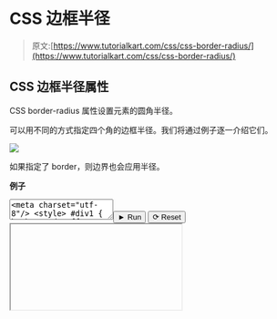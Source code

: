 # CSS 边框半径

> 原文:[https://www.tutorialkart.com/css/css-border-radius/](https://www.tutorialkart.com/css/css-border-radius/)

## CSS 边框半径属性

CSS border-radius 属性设置元素的圆角半径。

可以用不同的方式指定四个角的边框半径。我们将通过例子逐一介绍它们。

[![](../Images/925da31b32d6bc3827932f6c8afb11bb.png)](https://www.tutorialkart.com/)

如果指定了 border，则边界也会应用半径。

**例子**

<textarea name="html" id="code_1"><meta charset="utf-8"/> <style> #div1 { background: #ffaa54; width: 200px; height: 200px; border: 5px solid; border-radius: 5px 25px 45px 65px; } </style> <div id="div1"/></textarea><button class="coderun" onclick="submitCode_1()">► Run</button> <button class="codereset" onclick="resetCode_1()">⟳ Reset</button><iframe id="output_1" onload="resizeIframe(this)">&#13; </div>&#13; </div>&#13; </div> &#13; &#13; </div>&#13; <script>&amp;#13; let initValue_1='';&amp;#13; let html_editor_1;&amp;#13; let render_1 = function() {&amp;#13; let source = html_editor_1.getValue();&amp;#13; &amp;#13; let iframe = document.querySelector('#output_1'),&amp;#13; iframe_doc = iframe.contentDocument;&amp;#13; &amp;#13; iframe_doc.open();&amp;#13; iframe_doc.write(source);&amp;#13; iframe_doc.close();&amp;#13; };&amp;#13; &amp;#13; html_editor_1 = CodeMirror.fromTextArea(document.getElementById("code_1"), {&amp;#13; lineNumbers: false,&amp;#13; mode: "htmlmixed",&amp;#13; theme: "tk"&amp;#13; });&amp;#13; &amp;#13; // SETTING CODE EDITORS INITIAL CONTENT&amp;#13; $initValue_1 = html_editor_1.getValue();&amp;#13; render_1();&amp;#13; &amp;#13; function resetCode_1() {&amp;#13; html_editor_1.setValue($initValue_1);&amp;#13; render_1();&amp;#13; }&amp;#13; function submitCode_1() {&amp;#13; render_1();&amp;#13; }&amp;#13; </script> <h3>有三个值的边框半径</h3> <pre class="brush: css; class-name: 'example'; title: ; notranslate" title="">border-radius: 5px 25px 45px;</pre> <p>其中角的顺序分别是左上、右上和右下。对于 bottom-left，将考虑 top-right 的值，如下所示。</p> <pre class="brush: css; class-name: 'example'; title: ; notranslate" title="">border-radius: 5px 25px 45px; /* top-left top-right bottom-right */ /* bottom-left */</pre> <p class="pb"><strong>例子</strong></p> <div class="pre_container">&#13; <div class="textareacontainer">&#13; <div class="textarea">&#13; <div class="html textareawrapper">&#13; <textarea name="html" id="code_2"> <meta charset="utf-8"/> <style> #div1 { background: #ffaa54; width: 200px; height: 200px; border-radius: 5px 25px 45px; } </style> <div id="div1"/> </textarea>&#13; </div> &#13; </div> &#13; </div>&#13; <div class="controls">&#13; <button class="coderun" onclick="submitCode_2()"><span>►</span> Run</button>&#13; <button class="codereset" onclick="resetCode_2()"><span>⟳</span> Reset</button>&#13; </div>&#13; <div class="iframecontainer">&#13; <div class="iframe">&#13; <div class="iframewrapper">&#13; <iframe id="output_2" onload="resizeIframe(this)"/>&#13; </div>&#13; </div>&#13; </div> &#13; &#13; </div>&#13; <script>&amp;#13; let initValue_2='';&amp;#13; let html_editor_2;&amp;#13; let render_2 = function() {&amp;#13; let source = html_editor_2.getValue();&amp;#13; &amp;#13; let iframe = document.querySelector('#output_2'),&amp;#13; iframe_doc = iframe.contentDocument;&amp;#13; &amp;#13; iframe_doc.open();&amp;#13; iframe_doc.write(source);&amp;#13; iframe_doc.close();&amp;#13; };&amp;#13; &amp;#13; html_editor_2 = CodeMirror.fromTextArea(document.getElementById("code_2"), {&amp;#13; lineNumbers: false,&amp;#13; mode: "htmlmixed",&amp;#13; theme: "tk"&amp;#13; });&amp;#13; &amp;#13; // SETTING CODE EDITORS INITIAL CONTENT&amp;#13; $initValue_2 = html_editor_2.getValue();&amp;#13; render_2();&amp;#13; &amp;#13; function resetCode_2() {&amp;#13; html_editor_2.setValue($initValue_2);&amp;#13; render_2();&amp;#13; }&amp;#13; function submitCode_2() {&amp;#13; render_2();&amp;#13; }&amp;#13; </script> <h3>有两个值的边框半径</h3> <pre class="brush: css; class-name: 'example'; title: ; notranslate" title="">border-radius: 15px 55px;</pre> <p>其中第一个值用于左上和右下；第二个值分别用于右上角和左下角，如下所示。</p> <pre class="brush: css; class-name: 'example'; title: ; notranslate" title="">border-radius: 15px 55px; /* top-left top-right */ /* bottom-right bottom-left */</pre> <p class="pb"><strong>例子</strong></p> <div class="pre_container">&#13; <div class="textareacontainer">&#13; <div class="textarea">&#13; <div class="html textareawrapper">&#13; <textarea name="html" id="code_3"> <meta charset="utf-8"/> <style> #div1 { background: #ffaa54; width: 200px; height: 200px; border-radius: 15px 55px; } </style> <div id="div1"/> </textarea>&#13; </div> &#13; </div> &#13; </div>&#13; <div class="controls">&#13; <button class="coderun" onclick="submitCode_3()"><span>►</span> Run</button>&#13; <button class="codereset" onclick="resetCode_3()"><span>⟳</span> Reset</button>&#13; </div>&#13; <div class="iframecontainer">&#13; <div class="iframe">&#13; <div class="iframewrapper">&#13; <iframe id="output_3" onload="resizeIframe(this)"/>&#13; </div>&#13; </div>&#13; </div> &#13; &#13; </div>&#13; <script>&amp;#13; let initValue_3='';&amp;#13; let html_editor_3;&amp;#13; let render_3 = function() {&amp;#13; let source = html_editor_3.getValue();&amp;#13; &amp;#13; let iframe = document.querySelector('#output_3'),&amp;#13; iframe_doc = iframe.contentDocument;&amp;#13; &amp;#13; iframe_doc.open();&amp;#13; iframe_doc.write(source);&amp;#13; iframe_doc.close();&amp;#13; };&amp;#13; &amp;#13; html_editor_3 = CodeMirror.fromTextArea(document.getElementById("code_3"), {&amp;#13; lineNumbers: false,&amp;#13; mode: "htmlmixed",&amp;#13; theme: "tk"&amp;#13; });&amp;#13; &amp;#13; // SETTING CODE EDITORS INITIAL CONTENT&amp;#13; $initValue_3 = html_editor_3.getValue();&amp;#13; render_3();&amp;#13; &amp;#13; function resetCode_3() {&amp;#13; html_editor_3.setValue($initValue_3);&amp;#13; render_3();&amp;#13; }&amp;#13; function submitCode_3() {&amp;#13; render_3();&amp;#13; }&amp;#13; </script> <h3>单值边框半径</h3> <pre class="brush: css; class-name: 'example'; title: ; notranslate" title="">border-radius: 25px;</pre> <p>其中指定的值被设置为所有角的半径:左上、右上、右下和左下，如下所示。</p> <pre class="brush: css; class-name: 'example'; title: ; notranslate" title="">border-radius: 25px; /* top-left */ /* top-right */ /* bottom-right */ /* bottom-left */</pre> <p class="pb"><strong>例子</strong></p> <div class="pre_container">&#13; <div class="textareacontainer">&#13; <div class="textarea">&#13; <div class="html textareawrapper">&#13; <textarea name="html" id="code_4"> <meta charset="utf-8"/> <style> #div1 { background: #ffaa54; width: 200px; height: 200px; border-radius: 25px; } </style> <div id="div1"/> </textarea>&#13; </div> &#13; </div> &#13; </div>&#13; <div class="controls">&#13; <button class="coderun" onclick="submitCode_4()"><span>►</span> Run</button>&#13; <button class="codereset" onclick="resetCode_4()"><span>⟳</span> Reset</button>&#13; </div>&#13; <div class="iframecontainer">&#13; <div class="iframe">&#13; <div class="iframewrapper">&#13; <iframe id="output_4" onload="resizeIframe(this)"/>&#13; </div>&#13; </div>&#13; </div> &#13; &#13; </div>&#13; <script>&amp;#13; let initValue_4='';&amp;#13; let html_editor_4;&amp;#13; let render_4 = function() {&amp;#13; let source = html_editor_4.getValue();&amp;#13; &amp;#13; let iframe = document.querySelector('#output_4'),&amp;#13; iframe_doc = iframe.contentDocument;&amp;#13; &amp;#13; iframe_doc.open();&amp;#13; iframe_doc.write(source);&amp;#13; iframe_doc.close();&amp;#13; };&amp;#13; &amp;#13; html_editor_4 = CodeMirror.fromTextArea(document.getElementById("code_4"), {&amp;#13; lineNumbers: false,&amp;#13; mode: "htmlmixed",&amp;#13; theme: "tk"&amp;#13; });&amp;#13; &amp;#13; // SETTING CODE EDITORS INITIAL CONTENT&amp;#13; $initValue_4 = html_editor_4.getValue();&amp;#13; render_4();&amp;#13; &amp;#13; function resetCode_4() {&amp;#13; html_editor_4.setValue($initValue_4);&amp;#13; render_4();&amp;#13; }&amp;#13; function submitCode_4() {&amp;#13; render_4();&amp;#13; }&amp;#13; </script> <h3>一个角的两个边界半径值</h3> <p>我们也可以为一个角指定两个半径值。因此，我们有一个角度不对称的角落。</p> <pre class="brush: css; class-name: 'example'; title: ; notranslate" title="">border-radius: 25px / 50px;</pre> <p class="pb"><strong>例子</strong></p> <div class="pre_container">&#13; <div class="textareacontainer">&#13; <div class="textarea">&#13; <div class="html textareawrapper">&#13; <textarea name="html" id="code_5"> <meta charset="utf-8"/> <style> #div1 { background: #ffaa54; width: 200px; height: 200px; border-radius: 25px / 50px; } </style> <div id="div1"/> </textarea>&#13; </div> &#13; </div> &#13; </div>&#13; <div class="controls">&#13; <button class="coderun" onclick="submitCode_5()"><span>►</span> Run</button>&#13; <button class="codereset" onclick="resetCode_5()"><span>⟳</span> Reset</button>&#13; </div>&#13; <div class="iframecontainer">&#13; <div class="iframe">&#13; <div class="iframewrapper">&#13; <iframe id="output_5" onload="resizeIframe(this)"/>&#13; </div>&#13; </div>&#13; </div> &#13; &#13; </div>&#13; <script>&amp;#13; let initValue_5='';&amp;#13; let html_editor_5;&amp;#13; let render_5 = function() {&amp;#13; let source = html_editor_5.getValue();&amp;#13; &amp;#13; let iframe = document.querySelector('#output_5'),&amp;#13; iframe_doc = iframe.contentDocument;&amp;#13; &amp;#13; iframe_doc.open();&amp;#13; iframe_doc.write(source);&amp;#13; iframe_doc.close();&amp;#13; };&amp;#13; &amp;#13; html_editor_5 = CodeMirror.fromTextArea(document.getElementById("code_5"), {&amp;#13; lineNumbers: false,&amp;#13; mode: "htmlmixed",&amp;#13; theme: "tk"&amp;#13; });&amp;#13; &amp;#13; // SETTING CODE EDITORS INITIAL CONTENT&amp;#13; $initValue_5 = html_editor_5.getValue();&amp;#13; render_5();&amp;#13; &amp;#13; function resetCode_5() {&amp;#13; html_editor_5.setValue($initValue_5);&amp;#13; render_5();&amp;#13; }&amp;#13; function submitCode_5() {&amp;#13; render_5();&amp;#13; }&amp;#13; </script> <h3>结论</h3> <p>在这个<a href="https://www.tutorialkart.com/css/"> CSS 教程</a>中，我们学习了<strong>边框半径</strong>属性，以及如何使用这个属性来处理 HTML 元素，并附有示例。</p> </body> </html></iframe>